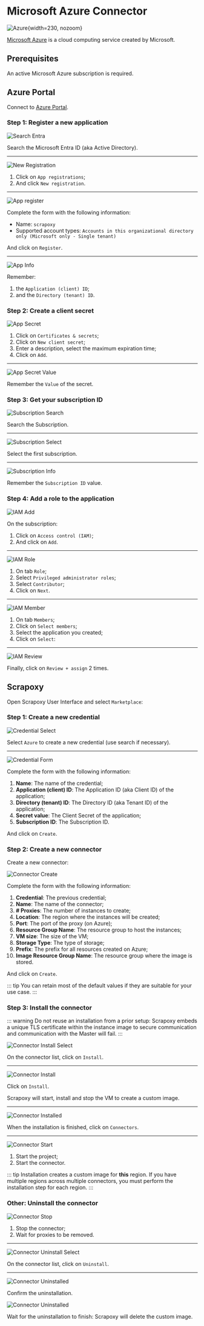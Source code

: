 # Microsoft Azure Connector

![Azure](/assets/images/azure.svg){width=230, nozoom}

[Microsoft Azure](https://azure.microsoft.com) is a cloud computing service created by Microsoft.


## Prerequisites

An active Microsoft Azure subscription is required.


## Azure Portal

Connect to [Azure Portal](https://portal.azure.com).


### Step 1: Register a new application

![Search Entra](azure_entra_search.png)

Search the Microsoft Entra ID (aka Active Directory).

---

![New Registration](azure_app_registration.png)

1. Click on `App registrations`;
2. And click `New registration`.

---

![App register](azure_app_register.png)

Complete the form with the following information:
- Name: `scrapoxy`
- Supported account types: `Accounts in this organizational directory only (Microsoft only - Single tenant)`

And click on `Register`.

---

![App Info](azure_app_info.png)

Remember:
1. the `Application (client) ID`;
2. and the `Directory (tenant) ID`.


### Step 2: Create a client secret

![App Secret](azure_app_secret.png)

1. Click on `Certificates & secrets`;
2. Click on `New client secret`;
3. Enter a description, select the maximum expiration time;
4. Click on `Add`.

---

![App Secret Value](azure_app_secret_value.png)

Remember the `Value` of the secret.


### Step 3: Get your subscription ID

![Subscription Search](azure_subscription_search.png)

Search the Subscription.

---

![Subscription Select](azure_subscription_select.png)

Select the first subscription.

---

![Subscription Info](azure_subscription_info.png)

Remember the `Subscription ID` value.


### Step 4: Add a role to the application

![IAM Add](azure_iam_add.png)

On the subscription:
1. Click on `Access control (IAM)`;
2. And click on `Add`.

---

![IAM Role](azure_iam_add_role.png)

1. On tab `Role`;
2. Select `Privileged administrator roles`;
3. Select `Contributor`;
4. Click on `Next`.

---

![IAM Member](azure_iam_add_member.png)

1. On tab `Members`;
2. Click on `Select members`;
3. Select the application you created;
4. Click on `Select`:

---

![IAM Review](azure_iam_add_review.png)

Finally, click on `Review + assign` 2 times.


## Scrapoxy

Open Scrapoxy User Interface and select `Marketplace`:


### Step 1: Create a new credential

![Credential Select](spx_credential_select.png)

Select `Azure` to create a new credential (use search if necessary).

---

![Credential Form](spx_credential_create.png)

Complete the form with the following information:
1. **Name**: The name of the credential;
2. **Application (client) ID**: The Application ID (aka Client ID) of the application;
3. **Directory (tenant) ID**: The Directory ID (aka Tenant ID) of the application;
4. **Secret value**: The Client Secret of the application;
5. **Subscription ID**: The Subscription ID.

And click on `Create`.


### Step 2: Create a new connector

Create a new connector:

![Connector Create](spx_connector_create.png)

Complete the form with the following information:
1. **Credential**: The previous credential;
2. **Name**: The name of the connector;
3. **# Proxies**: The number of instances to create;
4. **Location**: The region where the instances will be created;
5. **Port**: The port of the proxy (on Azure);
6. **Resource Group Name**: The resource group to host the instances;
7. **VM size**: The size of the VM;
8. **Storage Type**: The type of storage;
9. **Prefix**: The prefix for all resources created on Azure;
10. **Image Resource Group Name**: The resource group where the image is stored.

And click on `Create`.

::: tip
You can retain most of the default values if they are suitable for your use case.
:::


### Step 3: Install the connector

::: warning
Do not reuse an installation from a prior setup:
Scrapoxy embeds a unique TLS certificate within the instance image to secure communication and communication with the Master will fail.
:::

![Connector Install Select](spx_connector_install_select.png)

On the connector list, click on `Install`.

---

![Connector Install](spx_connector_install.png)

Click on `Install`.

Scrapoxy will start, install and stop the VM to create a custom image.

---

![Connector Installed](spx_connector_installed.png)

When the installation is finished, click on `Connectors`.

---

![Connector Start](spx_connector_start.png)

1. Start the project;
2. Start the connector.

::: tip
Installation creates a custom image for **this** region.
If you have multiple regions across multiple connectors, you must perform the installation step for each region.
:::


### Other: Uninstall the connector

![Connector Stop](spx_connector_stop.png)

1. Stop the connector;
2. Wait for proxies to be removed.

---

![Connector Uninstall Select](spx_connector_uninstall_select.png)

On the connector list, click on `Uninstall`.

---

![Connector Uninstalled](spx_connector_uninstall_confirm.png)

Confirm the uninstallation.

![Connector Uninstalled](spx_connector_uninstalled.png)

Wait for the uninstallation to finish: Scrapoxy will delete the custom image.
